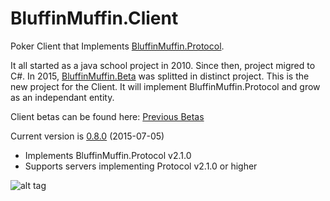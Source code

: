 # BluffinMuffin.Client
Poker Client that Implements [BluffinMuffin.Protocol](http://ericmas001.github.io/BluffinMuffin.Protocol/).

It all started as a java school project in 2010. Since then, project migred to C#. In 2015, [BluffinMuffin.Beta](http://ericmas001.github.io/BluffinMuffin.Beta/) was splitted in distinct project. This is the new project for the Client. It will implement BluffinMuffin.Protocol and grow as an independant entity.

Client betas can be found here: [Previous Betas](https://github.com/Ericmas001/BluffinMuffin.Client/releases/tag/v0.6-beta-6)

Current version is [0.8.0](https://github.com/Ericmas001/BluffinMuffin.Client/releases/tag/v0.8.0) (2015-07-05)
 * Implements BluffinMuffin.Protocol v2.1.0
 * Supports servers implementing Protocol v2.1.0 or higher

![alt tag](https://googledrive.com/host/0B2wUdLMFaj9JX0pPakRnbWZkeTQ/Beta4.png)
